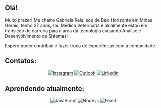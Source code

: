 ## Olá!
Muito prazer! Me chamo Gabriela Reis, sou de Belo Horizonte em Minas Gerais, tenho 27 anos, sou Médica Veterinária e atualmente estou em transição de carreira para a área da tecnologia cursando Análise e Desenvolvimento de Sistemas!

Espero poder contribuir e fazer troca de experiências com a comunidade.


## Contatos:

<div align="center">

[![Instagram](https://img.shields.io/badge/-Instagram-%23E4405F?style=for-the-badge&logo=instagram&logoColor=white)](https://instagram.com/gabrielareislima)
[![Outlook](https://img.shields.io/badge/Outlook-0078D4?style=for-the-badge&logo=microsoft-outlook&logoColor=white)](mailto:gabrieladosreisdelima@hotmail.com)
[![LinkedIn](https://img.shields.io/badge/-LinkedIn-%230077B5?style=for-the-badge&logo=linkedin&logoColor=white)](https://www.linkedin.com/in/gabriela-reis-334728168/)

</div>

## Aprendendo atualmente:

<div align="center">

![JavaScript](https://img.shields.io/badge/JavaScript-F7DF1E?style=for-the-badge&logo=javascript&logoColor=black)
![Node.js](https://img.shields.io/badge/Node.js-339933?style=for-the-badge&logo=node.js&logoColor=white)
![React](https://img.shields.io/badge/React-61DAFB?style=for-the-badge&logo=react&logoColor=black)

</div>
